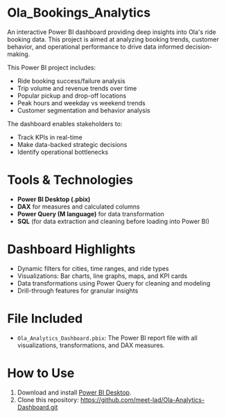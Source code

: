 # Ola_Bookings_Analytics

An interactive Power BI dashboard providing deep insights into Ola's ride booking data. This project is aimed at analyzing booking trends, customer behavior, and operational performance to drive data informed decision-making.

This Power BI project includes:

- Ride booking success/failure analysis
- Trip volume and revenue trends over time
- Popular pickup and drop-off locations
- Peak hours and weekday vs weekend trends
- Customer segmentation and behavior analysis

The dashboard enables stakeholders to:
- Track KPIs in real-time
- Make data-backed strategic decisions
- Identify operational bottlenecks

# Tools & Technologies

- **Power BI Desktop (.pbix)**
- **DAX** for measures and calculated columns
- **Power Query (M language)** for data transformation
- **SQL** (for data extraction and cleaning before loading into Power BI)

# Dashboard Highlights

- Dynamic filters for cities, time ranges, and ride types
- Visualizations: Bar charts, line graphs, maps, and KPI cards
- Data transformations using Power Query for cleaning and modeling
- Drill-through features for granular insights

# File Included

- `Ola_Analytics_Dashboard.pbix`: The Power BI report file with all visualizations, transformations, and DAX measures.

# How to Use

1. Download and install [Power BI Desktop](https://powerbi.microsoft.com/desktop/).
2. Clone this repository:
   https://github.com/meet-lad/Ola-Analytics-Dashboard.git

